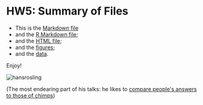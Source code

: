 HW5: Summary of Files
==========================

* This is the [Markdown file](https://github.com/STAT545-UBC/zz_michelle_lee-coursework/blob/master/HW5/HW5.md)
* and the [R Markdown file](https://github.com/STAT545-UBC/zz_michelle_lee-coursework/blob/master/HW5/HW5.Rmd);
* and the [HTML file](https://github.com/STAT545-UBC/zz_michelle_lee-coursework/blob/master/HW5/HW5.html);
* and the [figures](https://github.com/STAT545-UBC/zz_michelle_lee-coursework/tree/master/HW5/figure);
* and the [data](https://github.com/STAT545-UBC/zz_michelle_lee-coursework/blob/master/HW5/gapminderDataFiveYear.txt). 

Enjoy!


![hansrosling](http://lh6.ggpht.com/_H14qvQBzS-Y/TSU1RmdCHNI/AAAAAAAALpE/oHD8MWY_-5Y/hans_rosling_bbc.jpg)

(The most endearing part of his talks: he likes to [compare people's answers to those of chimps](http://www.cnn.com/2013/12/10/world/gapminder-us-ignorance-survey/))